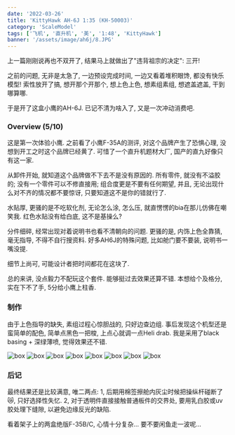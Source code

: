 ```yaml
---
date: '2022-03-26'
title: 'KittyHawk AH-6J 1:35 (KH-50003)'
category: 'ScaleModel'
tags: ['飞机', '直升机', '美', '1:48', 'KittyHawk']
banner: '/assets/image/ah6j/8.JPG'
---
```


上一篇刚刚说再也不双开了, 结果马上就做出了"违背祖宗的决定": 三开!

之前的问题, 无非是太急了, 一边预设完成时间, 一边又看着堆积眼馋, 都没有快乐模型! 索性放开了搞, 想开那个开那个, 想上色上色, 想素组素组, 想遮盖遮盖, 干到哪算哪.

于是开了这盒小鹰的AH-6J. 已记不清为啥入了, 又是一次冲动消费吧.

### Overview (5/10)

这是第一次体验小鹰. 之前看了小鹰F-35A的测评, 对这个品牌产生了恐惧心理, 没想到开工之时这个品牌已经黄了. 可惜了一个直升机题材大厂, 国产的直九好像只有这一家. 

从卸件开始, 就知道这个品牌做不下去不是没有原因的. 所有零件, 就没有不溢胶的; 没有一个零件可以不修直接用; 组合度更是不要有任何期望, 并且, 无论出现什么对不齐的情况都不要惊讶, 只要知道这不是你的错就行了.

水贴厚, 更骚的是不吃软化剂, 无论怎么涂, 怎么压, 就直愣愣的bia在那儿仿佛在嘲笑我. 红色水贴没有给白底, 这不是基操么?

分件细碎, 经常出现对着说明书也看不清朝向的问题. 更骚的是, 内饰上色全靠猜, 毫无指导, 不得不自行搜资料. 好多AH6J的特殊问题, 比如舱门要不要装, 说明书一嘴没提.

细节上尚可, 可能设计者把时间都花在这块了.

总的来讲, 没点毅力不配玩这个套件. 能够挺过去效果还算不错. 本想给个及格分, 实在下不了手, 5分给小鹰上柱香.

### 制作

由于上色指导的缺失, 素组过程心惊胆战的, 只好边查边组. 事后发现这个机型还是蛮简单的配色, 简单点黑色一把梭, 上点心就调一点Heli drab. 我是采用了black basing + 深绿薄喷, 觉得效果还不错.


![box](/assets/image/ah6j/1.JPG)
![box](/assets/image/ah6j/2.JPG)
![box](/assets/image/ah6j/3.JPG)
![box](/assets/image/ah6j/4.JPG)
![box](/assets/image/ah6j/5.JPG)
![box](/assets/image/ah6j/6.JPG)
![box](/assets/image/ah6j/7.JPG)
![box](/assets/image/ah6j/8.JPG)

### 后记

最终结果还是比较满意, 唯二两点: 1, 后期用棉签擦舱内灰尘时候把操纵杆碰断了😿, 只好选择性失忆. 2, 对于透明件直接接触普通板件的交界处, 要用乳白胶或uv胶处理下缝隙, 以避免边缘反光的缺陷.

看着架子上的两盒绝版F-35B/C, 心情十分复杂... 要不要闲鱼走一波呢...